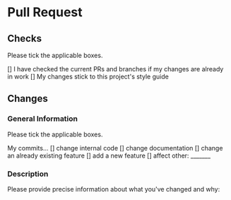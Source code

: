 # Pull Request
## Checks
Please tick the applicable boxes.

[] I have checked the current PRs and branches if my changes are already in work
[] My changes stick to this project's style guide

## Changes
### General Information
Please tick the applicable boxes.

My commits...
[] change internal code
[] change documentation
[] change an already existing feature
[] add a new feature
[] affect other: _______

### Description
Please provide precise information about what you've changed and why:
